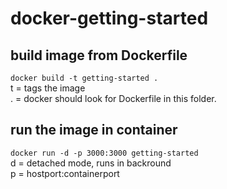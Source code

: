 # docker-getting-started

## build image from Dockerfile
```docker build -t getting-started .```  
t = tags the image  
. = docker should look for Dockerfile in this folder.

 ## run the image in container
 ```docker run -d -p 3000:3000 getting-started```  
d = detached mode, runs in backround  
p = hostport:containerport